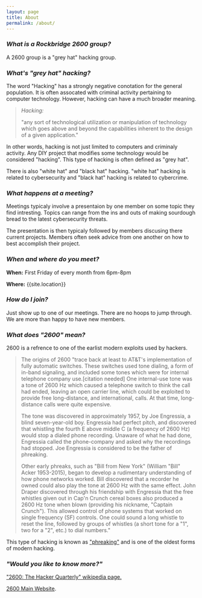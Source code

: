 ```yaml
---
layout: page
title: About
permalink: /about/
---
```


### *What is a Rockbridge 2600 group?*

A 2600 group is a "grey hat" hacking group.

### *What's "grey hat" hacking?*

The word "Hacking" has a strongly negative conotation for the general population.  It is often assocated with criminal activity pertaining to computer technology. However, hacking can have a much broader meaning.

>*Hacking:*
>
>"any sort of technological utilization or manipulation of technology which goes above and beyond the capabilities inherent to the design of a given application."

In other words, hacking is not just limited to computers and criminaly activity.  Any DIY project that modifies some technology would be considered "hacking".  This type of hacking is often defined as "grey hat".  

There is also "white hat" and "black hat" hacking.  "white hat" hacking is related to cybersecurity and "black hat" hacking is related to cybercrime.

### *What happens at a meeting?*

Meetings typicaly involve a presentaion by one member on some topic they find intresting.  Topics can range from the ins and outs of making sourdough bread to the latest cybersecurity threats.

The presentation is then typicaly followed by members discusing there current projects.  Members often seek advice from one another on how to best accomplish their project.


### *When and where do you meet?*

**When:**
First Friday of every month from 6pm-8pm

**Where:**
{{site.location}}

### *How do I join?*

Just show up to one of our meetings.  There are no hoops to jump through.  We are more than happy to have new members.

### *What does "2600" mean?* ##

2600 is a refrence to one of the earlist modern exploits used by hackers.  

>The origins of 2600 "trace back at least to AT&T's implementation of fully automatic switches. These switches used tone dialing, a form of in-band signaling, and included some tones which were for internal telephone company use.[citation needed] One internal-use tone was a tone of 2600 Hz which caused a telephone switch to think the call had ended, leaving an open carrier line, which could be exploited to provide free long-distance, and international, calls. At that time, long-distance calls were quite expensive.
>
>The tone was discovered in approximately 1957, by Joe Engressia, a blind seven-year-old boy. Engressia had perfect pitch, and discovered that whistling the fourth E above middle C (a frequency of 2600 Hz) would stop a dialed phone recording. Unaware of what he had done, Engressia called the phone-company and asked why the recordings had stopped. Joe Engressia is considered to be the father of phreaking.
>
>Other early phreaks, such as "Bill from New York" (William "Bill" Acker 1953-2015), began to develop a rudimentary understanding of how phone networks worked. Bill discovered that a recorder he owned could also play the tone at 2600 Hz with the same effect. John Draper discovered through his friendship with Engressia that the free whistles given out in Cap'n Crunch cereal boxes also produced a 2600 Hz tone when blown (providing his nickname, "Captain Crunch"). This allowed control of phone systems that worked on single frequency (SF) controls. One could sound a long whistle to reset the line, followed by groups of whistles (a short tone for a "1", two for a "2", etc.) to dial numbers."

This type of hacking is known as ["phreaking"](https://en.wikipedia.org/wiki/Phreaking#2600_hertz) and is one of the oldest forms of modern hacking.  

### *"Would you like to know more?"*

 ["2600: The Hacker Quarterly" wikipedia page.](https://en.wikipedia.org/wiki/2600:_The_Hacker_Quarterly)

 [2600 Main Website](https://www.2600.com/).